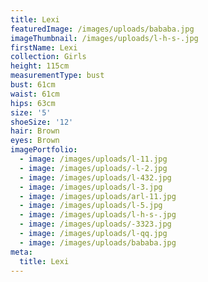 ```yaml
---
title: Lexi
featuredImage: /images/uploads/bababa.jpg
imageThumbnail: /images/uploads/l-h-s-.jpg
firstName: Lexi
collection: Girls
height: 115cm
measurementType: bust
bust: 61cm
waist: 61cm
hips: 63cm
size: '5'
shoeSize: '12'
hair: Brown
eyes: Brown
imagePortfolio:
  - image: /images/uploads/l-11.jpg
  - image: /images/uploads/-l-2.jpg
  - image: /images/uploads/l-432.jpg
  - image: /images/uploads/l-3.jpg
  - image: /images/uploads/arl-11.jpg
  - image: /images/uploads/l-5.jpg
  - image: /images/uploads/l-h-s-.jpg
  - image: /images/uploads/-3323.jpg
  - image: /images/uploads/l-qq.jpg
  - image: /images/uploads/bababa.jpg
meta:
  title: Lexi
---
```


